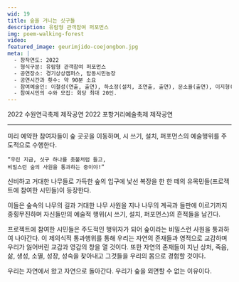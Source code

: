 ```yaml
---
wid: 19
title: 숲을 거니는 싯구들
description: 유람형 관객참여 퍼포먼스
img: poem-walking-forest
video: 
featured_image: geurimjido-coejongbon.jpg
meta: |
  - 창작연도: 2022
  - 형식구분: 유람형 관객참여 퍼포먼스
  - 공연장소: 경기상상캠퍼스, 탑동시민농장
  - 공연시간과 횟수: 약 90분 소요
  - 참여예술인: 이철성(연출, 출연), 하소정(설치, 조연출, 출연), 문소율(출연), 이지형(출연) 외 
  - 참여시민의 수와 모집: 회당 최대 20인. 
---
```


2022 수원연극축제 제작공연
2022 포항거리예술축제 제작공연

---

미리 예약한 참여자들이 숲 곳곳을 이동하며, 시 쓰기, 설치, 퍼포먼스의 예술행위를 주도적으로 수행한다.

```
“우린 지금, 싯구 하나를 촛불처럼 들고,    
비밀스런 숲의 사원을 통과하는 중이야!”  
```

신비하고 거대한 나무들로 가득한 숲의 입구에 낯선 복장을 한 한 떼의 유목민들(프로젝트에 참여한 시민들)이 등장한다.

이들은 숲속의 나무의 길과 거대한 나무 사원을 지나 나무의 계곡과 들판에 이르기까지 종횡무진하며 자신들만의 예술적 행위(시 쓰기, 설치, 퍼포먼스)의 흔적들을 남긴다. 

프로젝트에 참여한 시민들은 주도적인 행위자가 되어 숲이라는 비밀스런 사원을 통과하여 나아간다. 이 제의식적 통과행위를 통해 우리는 자연의 존재들과 영적으로 교감하며 우리가 잃어버린 교감과 영감의 창을 열 것이다. 또한 자연의 존재들이 지닌 상처, 죽음, 삶, 생성, 소멸, 성장, 성숙을 찾아내고 그것들을 우리의 몸으로 경험할 것이다. 

우리는 자연에서 왔고 자연으로 돌아간다. 우리가 숲을 외면할 수 없는 이유이다. 
